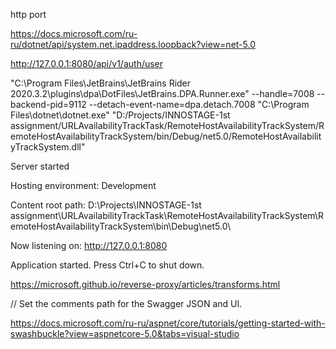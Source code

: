 ﻿http port

https://docs.microsoft.com/ru-ru/dotnet/api/system.net.ipaddress.loopback?view=net-5.0

http://127.0.0.1:8080/api/v1/auth/user


"C:\Program Files\JetBrains\JetBrains Rider 2020.3.2\plugins\dpa\DotFiles\JetBrains.DPA.Runner.exe" --handle=7008 --backend-pid=9112 --detach-event-name=dpa.detach.7008 "C:\Program Files\dotnet\dotnet.exe" "D:/Projects/INNOSTAGE-1st assignment/URLAvailabilityTrackTask/RemoteHostAvailabilityTrackSystem/RemoteHostAvailabilityTrackSystem/bin/Debug/net5.0/RemoteHostAvailabilityTrackSystem.dll"

Server started

Hosting environment: Development

Content root path: D:\Projects\INNOSTAGE-1st assignment\URLAvailabilityTrackTask\RemoteHostAvailabilityTrackSystem\RemoteHostAvailabilityTrackSystem\bin\Debug\net5.0\

Now listening on: http://127.0.0.1:8080

Application started. Press Ctrl+C to shut down.


https://microsoft.github.io/reverse-proxy/articles/transforms.html

// Set the comments path for the Swagger JSON and UI.

https://docs.microsoft.com/ru-ru/aspnet/core/tutorials/getting-started-with-swashbuckle?view=aspnetcore-5.0&tabs=visual-studio


